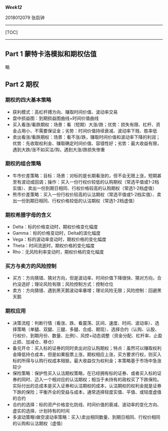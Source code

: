 ***Week12***

2018012079 张启钟

------

[TOC]

------

## Part 1 蒙特卡洛模拟和期权估值

略

## Part 2 期权

### 期权的四大基本策略

- 获利模式：高杠杆搏方向、赚取时间价值、波动率交易
- 盘中损益图：到期损益图曲线+时间价值曲线
- 买入看涨/看跌期权：场景：看（短期）大涨/跌；优势：损失有限、杠杆、资金占用小、不需要保证金；劣势：时间价值持续衰减、波动率下贱、胜率低
- 卖出看涨/看跌期权：场景：看不涨/跌，赚取时间价值和波动率下降的利润；优势：先收取权利金、赚取确定时间价值、容错性好；劣势：最大收益有限，遇到大跌/涨不如买沽/购，遇到大涨/跌损失惨重

### 期权的组合策略

- 牛市价差策略：目标：场景：对标的是长期看涨的，但不会无限上涨，短期甚至有波动或回调；操作：买入一份行权价较低的认购期权（常选平值或1-2档实值）、卖出一份到期日相同、行权价格较高的认购期权（常选1-2档虚值）
- 熊市价差策略：买入一份行权价较高的认沽期权（常选平值或1-2档实值）、卖出一份到期日相同、行权价格较低的认沽期权（常选1-2档虚值）

### 期权希腊字母的含义

- Delta：标的价格变动时，期权价格变化幅度
- Gamma：标的价格变动时，Delta的滨化幅度
- Vega：标的波动率变动时，期权价格的变化幅度
- Theta：时间流逝时，期权价格的变化幅度
- Rho：无风险利率变动时，期权价格的变化幅度

### 买方与卖方的风险控制

- 买方：方向猜错、猜对方向，但是波动率、时间价值下降很快、猜对方向，合约没选好；理论风险有限；风险控制方式：控制仓位
- 卖方：方向猜错、遇到黑天鹅波动率暴增；理论风险无限；风险控制：回避黑天鹅

### 期权应用

- 决策流程：判断行情（看涨、跌、看震荡、区间、速度、时间、波动率）、选择策略（单腿、双腿、三腿、多腿、合成、期现）、选择合约（认购、认股、行权价、到期月份、数量、比例）、风控+动态调整（资金分配、杠杆率、止盈止损、加减仓、移仓）
- 备兑开仓：买入标的证券的同时卖出对应认购期权；特点：虽然可以赚取权利金降低持仓成本，但是如果股票上涨，期权相应上涨，买方要求行权，则买入标的所得与认购行权成本相抵，最大收益仅为权利金；本策略基于市场中急涨较少
- 保险策略：保护性买入认沽期权策略，在已经拥有标的证券、或者买入标的证券的同时、迈入一个相对应的认沽期权；相当于未持有的政权买了下跌保险。实际付出的总成本是买入证券和认沽期权的成本，认沽期权的权利金就是证券下跌的保险；平衡齐全的受益与成本，通常选择轻度实值、平值、或轻度虚值的合约
- 合约的选择：标的资产价格变化防线、时间价值的衰减、波动率的变化方向、虚实的选择、计划持有的时间
- 多波动策略\做空波动率策略：买入\卖出相同数量、到期日相同、行权价相同的认购和认沽期权（虚值）



